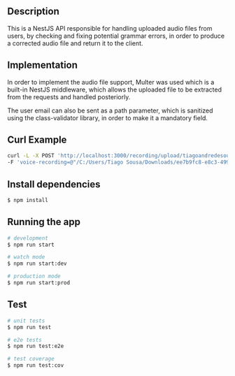 ## Description

This is a NestJS API responsible for handling uploaded audio files from users,
by checking and fixing potential grammar errors, in order to produce a corrected audio file and return it to the client.

## Implementation

In order to implement the audio file support, Multer was used which is a built-in NestJS middleware,
which allows the uploaded file to be extracted from the requests and handled posteriorly.

The user email can also be sent as a path parameter, which is sanitized using the class-validator library, in order to make it a mandatory field.

## Curl Example

```bash
curl -L -X POST 'http://localhost:3000/recording/upload/tiagoandredesousa@gmail.com' \
-F 'voice-recording=@"/C:/Users/Tiago Sousa/Downloads/ee7b9fc8-e8c3-4999-b80a-ebab35f08344.wav"'
```

## Install dependencies

```bash
$ npm install
```

## Running the app

```bash
# development
$ npm run start

# watch mode
$ npm run start:dev

# production mode
$ npm run start:prod
```

## Test

```bash
# unit tests
$ npm run test

# e2e tests
$ npm run test:e2e

# test coverage
$ npm run test:cov
```